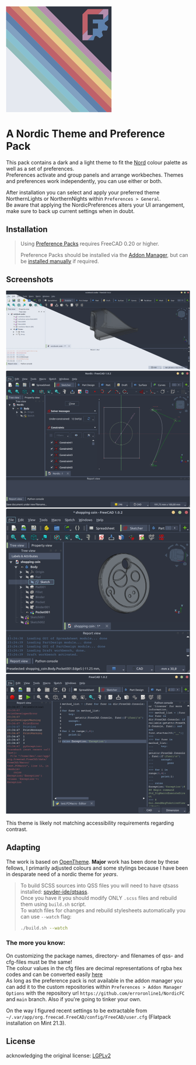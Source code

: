 ![Colours](resources/icons/nordicfc.png)

# A Nordic Theme and Preference Pack

This pack contains a dark and a light theme to fit the [Nord](https://nordtheme.com) colour palette as well as a set of preferences.  
Preferences activate and group panels and arrange workbeches. Themes and preferences work independently, you can use either or both.

After installation you can select and apply your preferred theme NorthernLights or NorthernNights within `Preferences > General`.  
Be aware that applying the NordicPreferences alters your UI arrangement, make sure to back up current settings when in doubt.

## Installation
> Using [Preference Packs](https://wiki.freecad.org/Preference_Packs) requires FreeCAD 0.20 or higher.
> 
> Preference Packs should be installed via the [Addon Manager](https://github.com/FreeCAD/FreeCAD-addons), but can be [installed manually](https://wiki.freecad.org/Preference_Packs#Distributing_a_pack) if required.
> 

## Screenshots

![Screenshots](resources/images/nordic_mixed.png)
![Screenshots](resources/images/nordic_sketcher.png)
![Screenshots](resources/images/nordic_3dview.png)
![Screenshots](resources/images/nordic_console.png)

This theme is likely not matching accessibility requirements regarding contrast.

## Adapting
The work is based on [OpenTheme](https://github.com/obelisk79/OpenTheme). **Major** work has been done by these fellows, I primarily adjusted colours and some stylings because I have been in desparate need of a nordic theme for *years*.

> To build SCSS sources into QSS files you will need to have qtsass installed: [spyder-ide/qtsass](https://github.com/spyder-ide/qtsass).  
> Once you have it you should modify ONLY `.scss` files and rebuild them using `build.sh` script.  
> To watch files for changes and rebuild stylesheets automatically you can use `--watch` flag:
> ```bash
> ./build.sh --watch
> ```

### The more you know:
On customizing the package names, directory- and filenames of qss- and cfg-files must be the same!  
The colour values in the cfg files are decimal representations of rgba hex codes and can be converted easily [here](https://www.rapidtables.com/convert/number/hex-to-decimal.html)  
As long as the preference pack is not available in the addon manager you can add it to the custom repositories within `Preferences > Addon Manager Options` with the repository url `https://github.com/erroronline1/NordicFC` and `main` branch. Also if you're going to tinker your own.

On the way I figured recent settings to be extractable from `~/.var/app/org.freecad.FreeCAD/config/FreeCAD/user.cfg` (Flatpack installation on Mint 21.3).

## License
acknowledging the original license: [LGPLv2](https://en.m.wikipedia.org/wiki/GNU_Lesser_General_Public_License)
